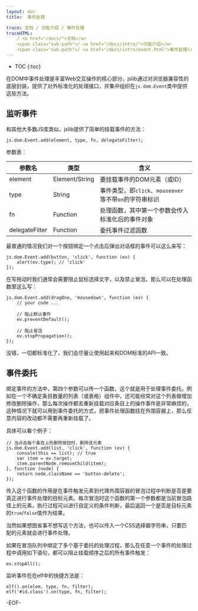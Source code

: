 ```yaml
---
layout: doc
title:  事件处理

trace: 文档 / 功能介绍 / 事件处理
traceHTML: 
    / <a href="/docs/">文档</a>
    <span class="sub-path">/ <a href="/docs/intro/">功能介绍</a>
    <span class="sub-path">/ <a href="/docs/intro/event.html">事件处理</a></span>
---
```


* TOC
{:toc}

在DOM中事件处理是丰富Web交互操作的核心部分，jslib通过对浏览器兼容性的底层封装，提供了对外标准化的处理接口，并集中组织在`js.dom.Event`类中提供这些方法。

## 监听事件 ##

和其他大多数JS库类似，jslib提供了简单的挂载事件的方法：

	js.dom.Event.add(element, type, fn, delegateFilter);

参数表：

参数名 | 类型 | 含义
-|-|-
element | Element/String | 要挂载事件的DOM元素（或ID）
type | String | 事件类型，即`click`、`mouseover`等不带`on`的字符串标识
fn | Function | 处理函数，其中第一个参数会传入标准化后的事件对象
delegateFilter | Function | 委托事件过滤函数

最普通的情况我们对一个按钮绑定一个点击后弹出对话框的事件可以这么来写：

	js.dom.Event.add(button, 'click', function (ev) {
		alert(ev.type); // 'click'
	});

在写拖动时我们通常会需要阻止鼠标选择文字，以及禁止冒泡，那么可以在处理函数里这么写：

	js.dom.Event.add(dragOne, 'mousedown', function (ev) {
		// your code ...

		// 阻止默认事件
		ev.preventDefault();

		// 阻止冒泡
		ev.stopPropagation();
	});

没错，一切都标准化了，我们会尽量让使用起来和DOM标准的API一致。

## 事件委托 ##

绑定事件的方法中，第四个参数可以传一个函数，这个就是用于处理事件委托。例如在一个不确定条目数量的列表（或表格）组件中，还可能经常对这个列表做增加修改删除操作，那么每次操作都去重新挂载对应条目上的操作事件是非常麻烦的，这种情况下就可以用到事件委托的方式，把事件处理函数挂在外围容器上，那么任意内容的改动都不需要再重新挂载了。

具体可以看个例子：

	// 当点击每个条目上的删除按钮时，删除该元素
	js.dom.Event.add(list, 'click', function (ev) {
		console(this == list); // true
		var item = ev.target;
		item.parentNode.removeChild(item);
	}, function (node) {
		return node.className == 'button-delete';
	});

传入这个函数的作用是在事件触发元素到代理外围容器的冒泡过程中判断是否是要真正进行事件处理的目标元素。每次冒泡时这个函数的第一个参数都是当前冒泡路径上的元素，执行过程可以进行自定义的条件判断，最后返回一个是否是目标元素的`true`/`false`值作为结果。

当然如果想图省事不想写这个方法，也可以传入一个CSS选择器字符串，只要匹配的元素就会进行事件处理。

如果在冒泡队列中绑定了多个基于委托的处理过程，那么在任意一个事件的处理过程中调用如下语句，都可以阻止挂载顺序之后的所有事件触发：

	ev.stopAll();

监听事件在在elf中的快捷方法是：

	elf().on(elem, type, fn, filter);
	elf('#id.class').on(type, fn, filter);

-EOF-

[新手入门]: /docs/getting-started.html